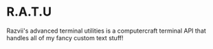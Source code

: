 # R.A.T.U
Razvii's advanced terminal utilities is a computercraft terminal API that handles all of my fancy custom text stuff!
